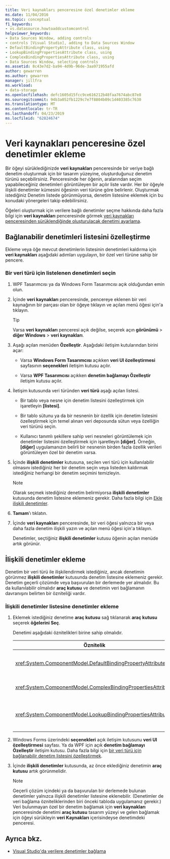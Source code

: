 ```yaml
---
title: Veri kaynakları penceresine özel denetimler ekleme
ms.date: 11/04/2016
ms.topic: conceptual
f1_keywords:
- vs.datasource.howtoaddcustomcontrol
helpviewer_keywords:
- Data Sources Window, adding controls
- controls [Visual Studio], adding to Data Sources Window
- DefaultBindingPropertyAttribute class, using
- LookupBindingPropertiesAttribute class, using
- ComplexBindingPropertiesAttribute class, using
- Data Sources Window, selecting controls
ms.assetid: 8c43e7d2-ba94-4d9b-96de-3aa971955afd
author: gewarren
ms.author: gewarren
manager: jillfra
ms.workload:
- data-storage
ms.openlocfilehash: defc1605d15fcc9ce616212b48faa7674abc87e8
ms.sourcegitcommit: 94b3a052fb1229c7e7f8804b09c1d403385c7630
ms.translationtype: MT
ms.contentlocale: tr-TR
ms.lasthandoff: 04/23/2019
ms.locfileid: "62824674"
---
```

# <a name="add-custom-controls-to-the-data-sources-window"></a>Veri kaynakları penceresine özel denetimler ekleme

Bir öğeyi sürüklediğinizde **veri kaynakları** penceresinde bir veriye bağlı denetim oluşturmak için bir tasarım yüzeyine, oluşturduğunuz denetim türünü seçebilirsiniz. Penceresinde her öğenin, aralarından seçim yapabileceğiniz denetimleri görüntüleyen bir açılır liste vardır. Her bir öğeyle ilişkili denetimler kümesini öğesinin veri türüne göre belirlenir. Oluşturmak istediğiniz Denetim listede görünmüyorsa, denetim listesine eklemek için bu konudaki yönergeleri takip edebilirsiniz.

Öğeleri oluşturmak için verilere bağlı denetimler seçme hakkında daha fazla bilgi için **veri kaynakları** penceresinde görmek [veri kaynakları penceresinden sürüklendiğinde oluşturulacak denetimi ayarlama](../data-tools/set-the-control-to-be-created-when-dragging-from-the-data-sources-window.md).

## <a name="customize-the-bindable-controls-list"></a>Bağlanabilir denetimleri listesini özelleştirme

Ekleme veya öğe mevcut denetimlerin listesinin denetimleri kaldırma için **veri kaynakları** aşağıdaki adımları uygulayın, bir özel veri türüne sahip bir pencere.

### <a name="to-select-the-controls-to-be-listed-for-a-data-type"></a>Bir veri türü için listelenen denetimleri seçin

1. WPF Tasarımcısı ya da Windows Form Tasarımcısı açık olduğundan emin olun.

2. İçinde **veri kaynakları** penceresinde, pencereye eklenen bir veri kaynağının bir parçası olan bir öğeye tıklayın ve açılan menü öğesi için'a tıklayın.

   > [!TIP]
   > Varsa **veri kaynakları** penceresi açık değilse, seçerek açın **görünümü** > **diğer Windows** > **veri kaynakları**.

3. Aşağı açılan menüden **Özelleştir**. Aşağıdaki iletişim kutularından birini açar:

    - Varsa **Windows Form Tasarımcısı** açıkken **veri UI özelleştirmesi** sayfasının **seçenekleri** iletişim kutusu açılır.

    - Varsa **WPF Tasarımcısı** açıkken **denetim bağlamayı Özelleştir** iletişim kutusu açılır.

4. İletişim kutusunda veri türünden **veri türü** aşağı açılan listesi.

    - Bir tablo veya nesne için denetim listesini özelleştirmek için işaretleyin **[listesi]**.

    - Bir tablo sütunu ya da bir nesnenin bir özellik için denetim listesini özelleştirmek için temel alınan veri deposunda sütun veya özelliğin veri türünü seçin.

    - Kullanıcı tanımlı şekillere sahip veri nesneleri görüntülemek için denetimler listesini özelleştirmek için işaretleyin **[diğer]**. Örneğin, **[diğer]** uygulamanızın belirli bir nesnenin birden fazla özellik verileri görüntüleyen özel bir denetim varsa.

5. İçinde **ilişkili denetimler** kutusuna, seçilen veri türü için kullanılabilir olmasını istediğiniz her bir denetim seçin veya listeden kaldırmak istediğiniz herhangi bir denetim seçimini temizleyin.

    > [!NOTE]
    > Olarak seçmek istediğiniz denetim belirmiyorsa **ilişkili denetimler** kutusunda denetim listesine eklemeniz gerekir. Daha fazla bilgi için [Ekle ilişkili denetimler](#add-associated-controls).

6. **Tamam**'ı tıklatın.

7. İçinde **veri kaynakları** penceresinde, bir veri öğesi yalnızca bir veya daha fazla denetim ilişkili yazın ve açılan menü öğesi için'a tıklayın.

     Denetimler, seçtiğiniz **ilişkili denetimler** kutusu öğenin açılan menüde artık görünür.

## <a name="add-associated-controls"></a>İlişkili denetimler ekleme

Denetim bir veri türü ile ilişkilendirmek istediğiniz, ancak denetimin görünmez **ilişkili denetimler** kutusunda denetim listesine eklemeniz gerekir. Denetim geçerli çözümde veya başvurulan bir derlemede yer almalıdır. Bu da kullanılabilir olmalıdır **araç kutusu** ve denetimin veri bağlamanın davranışını belirten bir özniteliği vardır.

### <a name="to-add-controls-to-the-list-of-associated-controls"></a>İlişkili denetimler listesine denetimler ekleme

1. Eklemek istediğiniz denetime **araç kutusu** sağ tıklanarak **araç kutusu** seçerek **öğelerini Seç**.

     Denetimi aşağıdaki öznitelikleri birine sahip olmalıdır.

    |Öznitelik|Açıklama|
    |---------------|-----------------|
    |<xref:System.ComponentModel.DefaultBindingPropertyAttribute>|Gibi bir tek sütun (veya özellik) verileri görüntüleyen basit denetimler Bu öznitelikte uygulayan bir <xref:System.Windows.Forms.TextBox>.|
    |<xref:System.ComponentModel.ComplexBindingPropertiesAttribute>|Bu özniteliği veri listeleri (veya tablo) görüntüleyen denetimler gibi uygulama bir <xref:System.Windows.Forms.DataGridView>.|
    |<xref:System.ComponentModel.LookupBindingPropertiesAttribute>|Bu özniteliği veri ancak tek bir sütun veya özelliği sunmak için ihtiyaç listeleri (veya tablo) görüntüleyen denetimler gibi uygulama bir <xref:System.Windows.Forms.ComboBox>.|

2. Windows Forms üzerindeki **seçenekleri** açık iletişim kutusunu **veri UI özelleştirmesi** sayfası. Ya da WPF için açık **denetim bağlamayı Özelleştir** iletişim kutusu. Daha fazla bilgi için [bir veri türü için bağlanabilir denetim listesini özelleştirmek](#customize-the-bindable-controls-list).

3. İçinde **ilişkili denetimler** kutusunda, az önce eklediğiniz denetimin **araç kutusu** artık görünmelidir.

    > [!NOTE]
    > Geçerli çözüm içindeki ya da başvurulan bir derlemede bulunan denetimler yalnızca ilişkili denetimler listesine eklenebilir. (Denetimler de veri bağlama özniteliklerinden biri önceki tabloda uygulamanız gerekir.) Veri bulunmayan özel bir denetim bağlamak için **veri kaynakları** penceresinde denetimi **araç kutusu** tasarım yüzeyi ve gelen bağlamak için öğeyi sürükleyin **veri Kaynakları** içerisindeyse denetimdeki penceresi.

## <a name="see-also"></a>Ayrıca bkz.

- [Visual Studio'da verilere denetimler bağlama](../data-tools/bind-controls-to-data-in-visual-studio.md)